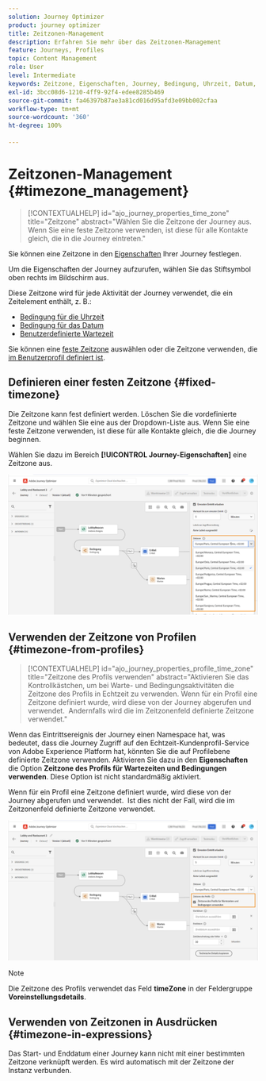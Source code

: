 ```yaml
---
solution: Journey Optimizer
product: journey optimizer
title: Zeitzonen-Management
description: Erfahren Sie mehr über das Zeitzonen-Management
feature: Journeys, Profiles
topic: Content Management
role: User
level: Intermediate
keywords: Zeitzone, Eigenschaften, Journey, Bedingung, Uhrzeit, Datum, benutzerdefiniert
exl-id: 3bcc08d6-1210-4ff9-92f4-edee8285b469
source-git-commit: fa46397b87ae3a81cd016d95afd3e09bb002cfaa
workflow-type: tm+mt
source-wordcount: '360'
ht-degree: 100%

---
```


# Zeitzonen-Management {#timezone_management}

>[!CONTEXTUALHELP]
>id="ajo_journey_properties_time_zone"
>title="Zeitzone"
>abstract="Wählen Sie die Zeitzone der Journey aus. Wenn Sie eine feste Zeitzone verwenden, ist diese für alle Kontakte gleich, die in die Journey eintreten."


Sie können eine Zeitzone in den [Eigenschaften](../building-journeys/journey-properties.md#timezone) Ihrer Journey festlegen.

Um die Eigenschaften der Journey aufzurufen, wählen Sie das Stiftsymbol oben rechts im Bildschirm aus.

Diese Zeitzone wird für jede Aktivität der Journey verwendet, die ein Zeitelement enthält, z. B.:

* [Bedingung für die Uhrzeit](../building-journeys/condition-activity.md#time_condition)
* [Bedingung für das Datum](../building-journeys/condition-activity.md#date_condition)
* [Benutzerdefinierte Wartezeit](../building-journeys/wait-activity.md#custom)

<!--
* [Fixed date wait](../building-journeys/wait-activity.md#fixed_date)
-->

Sie können eine [feste Zeitzone](#fixed-timezone) auswählen oder die Zeitzone verwenden, die [im Benutzerprofil definiert ist](#timezone-from-profiles).

## Definieren einer festen Zeitzone {#fixed-timezone}

Die Zeitzone kann fest definiert werden. Löschen Sie die vordefinierte Zeitzone und wählen Sie eine aus der Dropdown-Liste aus. Wenn Sie eine feste Zeitzone verwenden, ist diese für alle Kontakte gleich, die die Journey beginnen.

Wählen Sie dazu im Bereich **[!UICONTROL Journey-Eigenschaften]** eine Zeitzone aus.

![](assets/journey72.png)

## Verwenden der Zeitzone von Profilen {#timezone-from-profiles}

>[!CONTEXTUALHELP]
>id="ajo_journey_properties_profile_time_zone"
>title="Zeitzone des Profils verwenden"
>abstract="Aktivieren Sie das Kontrollkästchen, um bei Warte- und Bedingungsaktivitäten die Zeitzone des Profils in Echtzeit zu verwenden. Wenn für ein Profil eine Zeitzone definiert wurde, wird diese von der Journey abgerufen und verwendet.  Andernfalls wird die im Zeitzonenfeld definierte Zeitzone verwendet."

Wenn das Eintrittsereignis der Journey einen Namespace hat, was bedeutet, dass die Journey Zugriff auf den Echtzeit-Kundenprofil-Service von Adobe Experience Platform hat, könnten Sie die auf Profilebene definierte Zeitzone verwenden. Aktivieren Sie dazu in den **Eigenschaften** die Option **Zeitzone des Profils für Wartezeiten und Bedingungen verwenden**. Diese Option ist nicht standardmäßig aktiviert.

Wenn für ein Profil eine Zeitzone definiert wurde, wird diese von der Journey abgerufen und verwendet.  Ist dies nicht der Fall, wird die im Zeitzonenfeld definierte Zeitzone verwendet.

![](assets/journey73.png)

>[!NOTE]
>
>Die Zeitzone des Profils verwendet das Feld **timeZone** in der Feldergruppe **Voreinstellungsdetails**.

## Verwenden von Zeitzonen in Ausdrücken {#timezone-in-expressions}

Das Start- und Enddatum einer Journey kann nicht mit einer bestimmten Zeitzone verknüpft werden. Es wird automatisch mit der Zeitzone der Instanz verbunden.
